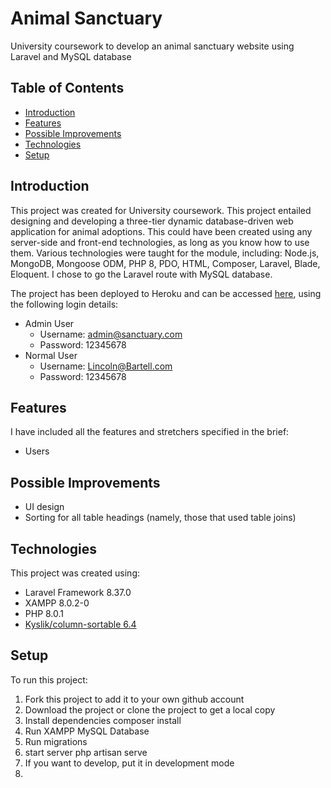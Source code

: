 # Animal Sanctuary
University coursework to develop an animal sanctuary website using Laravel and MySQL database

## Table of Contents
* [Introduction](#introduction)
* [Features](#features)
* [Possible Improvements](#possible-improvements)
* [Technologies](#technologies)
* [Setup](#setup)

## Introduction
This project was created for University coursework. This project entailed designing and developing a three-tier dynamic database-driven web application for animal adoptions. This could have been created using any server-side and front-end technologies, as long as you know how to use them. Various technologies were taught for the module, including: Node.js, MongoDB, Mongoose ODM, PHP 8, PDO, HTML, Composer, Laravel, Blade, Eloquent. I chose to go the Laravel route with MySQL database.  

The project has been deployed to Heroku and can be accessed [here](https://mysterious-dusk-05193.herokuapp.com), using the following login details:
* Admin User
    * Username: admin@sanctuary.com
    * Password: 12345678
* Normal User
    * Username: Lincoln@Bartell.com
    * Password: 12345678

## Features
I have included all the features and stretchers specified in the brief:
* Users

## Possible Improvements
* UI design
* Sorting for all table headings (namely, those that used table joins)

## Technologies
This project was created using:
* Laravel Framework 8.37.0
* XAMPP 8.0.2-0
* PHP 8.0.1
* [Kyslik/column-sortable 6.4](https://github.com/Kyslik/column-sortable)

## Setup
To run this project:
1. Fork this project to add it to your own github account
2. Download the project or clone the project to get a local copy
3. Install dependencies composer install
4. Run XAMPP MySQL Database
5. Run migrations 
6. start server php artisan serve
7. If you want to develop, put it in development mode
8. 
